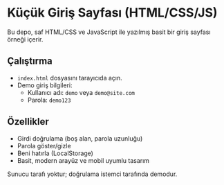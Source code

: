 # Küçük Giriş Sayfası (HTML/CSS/JS)

Bu depo, saf HTML/CSS ve JavaScript ile yazılmış basit bir giriş sayfası örneği içerir.

## Çalıştırma
- `index.html` dosyasını tarayıcıda açın.
- Demo giriş bilgileri:
  - Kullanıcı adı: `demo` veya `demo@site.com`
  - Parola: `demo123`

## Özellikler
- Girdi doğrulama (boş alan, parola uzunluğu)
- Parola göster/gizle
- Beni hatırla (LocalStorage)
- Basit, modern arayüz ve mobil uyumlu tasarım

Sunucu tarafı yoktur; doğrulama istemci tarafında demodur.
